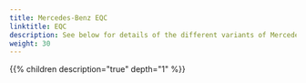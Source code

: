 ```yaml
---
title: Mercedes-Benz EQC
linktitle: EQC
description: See below for details of the different variants of Mercedes-Benz EQC
weight: 30
---
```

{{% children description="true" depth="1" %}}
